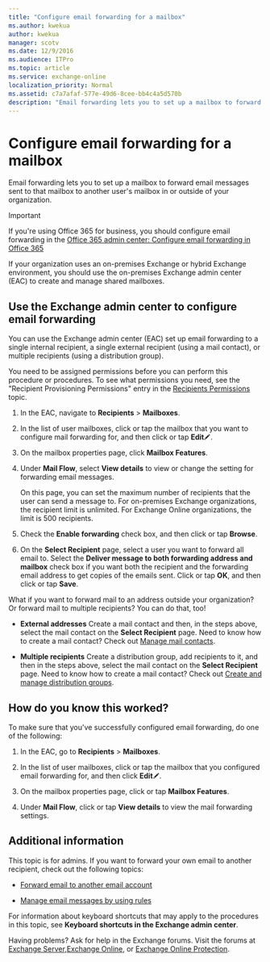 ```yaml
---
title: "Configure email forwarding for a mailbox"
ms.author: kwekua
author: kwekua
manager: scotv
ms.date: 12/9/2016
ms.audience: ITPro
ms.topic: article
ms.service: exchange-online
localization_priority: Normal
ms.assetid: c7a7afaf-577e-49d6-8cee-bb4c4a5d570b
description: "Email forwarding lets you to set up a mailbox to forward email messages sent to that mailbox to another user's mailbox in or outside of your organization."
---
```


# Configure email forwarding for a mailbox

Email forwarding lets you to set up a mailbox to forward email messages sent to that mailbox to another user's mailbox in or outside of your organization.
  
> [!IMPORTANT]
> If you're using Office 365 for business, you should configure email forwarding in the [Office 365 admin center: Configure email forwarding in Office 365 ](https://go.microsoft.com/fwlink/p/?LinkId=834774)
  
If your organization uses an on-premises Exchange or hybrid Exchange environment, you should use the on-premises Exchange admin center (EAC) to create and manage shared mailboxes.
  
## Use the Exchange admin center to configure email forwarding

You can use the Exchange admin center (EAC) set up email forwarding to a single internal recipient, a single external recipient (using a mail contact), or multiple recipients (using a distribution group).
  
You need to be assigned permissions before you can perform this procedure or procedures. To see what permissions you need, see the "Recipient Provisioning Permissions" entry in the [Recipients Permissions](http://technet.microsoft.com/library/5b690bcb-c6df-4511-90e1-08ca91f43b37.aspx) topic. 
  
1. In the EAC, navigate to **Recipients** \> **Mailboxes**.
    
2. In the list of user mailboxes, click or tap the mailbox that you want to configure mail forwarding for, and then click or tap **Edit**![Edit icon](../../media/ITPro_EAC_EditIcon.gif).
    
3. On the mailbox properties page, click **Mailbox Features**.
    
4. Under **Mail Flow**, select **View details** to view or change the setting for forwarding email messages. 
    
    On this page, you can set the maximum number of recipients that the user can send a message to. For on-premises Exchange organizations, the recipient limit is unlimited. For Exchange Online organizations, the limit is 500 recipients.
    
5. Check the **Enable forwarding** check box, and then click or tap **Browse**.
    
6. On the **Select Recipient** page, select a user you want to forward all email to. Select the **Deliver message to both forwarding address and mailbox** check box if you want both the recipient and the forwarding email address to get copies of the emails sent. Click or tap **OK**, and then click or tap **Save**.
    
What if you want to forward mail to an address outside your organization? Or forward mail to multiple recipients? You can do that, too!
  
- **External addresses** Create a mail contact and then, in the steps above, select the mail contact on the **Select Recipient** page. Need to know how to create a mail contact? Check out [Manage mail contacts](../../recipients-in-exchange-online/manage-mail-contacts.md).
    
- **Multiple recipients** Create a distribution group, add recipients to it, and then in the steps above, select the mail contact on the **Select Recipient** page. Need to know how to create a mail contact? Check out [Create and manage distribution groups](../../recipients-in-exchange-online/manage-distribution-groups/manage-distribution-groups.md).
    
## How do you know this worked?

To make sure that you've successfully configured email forwarding, do one of the following:
  
1. In the EAC, go to **Recipients** \> **Mailboxes**.
    
2. In the list of user mailboxes, click or tap the mailbox that you configured email forwarding for, and then click **Edit**![Edit icon](../../media/ITPro_EAC_EditIcon.gif).
    
3. On the mailbox properties page, click or tap **Mailbox Features**.
    
4. Under **Mail Flow**, click or tap **View details** to view the mail forwarding settings. 
    
## Additional information

This topic is for admins. If you want to forward your own email to another recipient, check out the following topics:
  
- [Forward email to another email account](https://go.microsoft.com/fwlink/p/?LinkId=510866)
    
- [Manage email messages by using rules](https://go.microsoft.com/fwlink/p/?LinkId=510869)
    
For information about keyboard shortcuts that may apply to the procedures in this topic, see **Keyboard shortcuts in the Exchange admin center**.
  
Having problems? Ask for help in the Exchange forums. Visit the forums at [Exchange Server](https://go.microsoft.com/fwlink/p/?linkId=60612),[Exchange Online](https://go.microsoft.com/fwlink/p/?linkId=267542), or [Exchange Online Protection](https://go.microsoft.com/fwlink/p/?linkId=285351).
  

